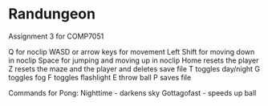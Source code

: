 # Randungeon
Assignment 3 for COMP7051

Q for noclip
WASD or arrow keys for movement
Left Shift for moving down in noclip
Space for jumping and moving up in noclip
Home resets the player
Z resets the maze and the player and deletes save file
T toggles day/night
G toggles fog
F toggles flashlight
E throw ball
P saves file

Commands for Pong:
Nighttime - darkens sky
Gottagofast - speeds up ball
